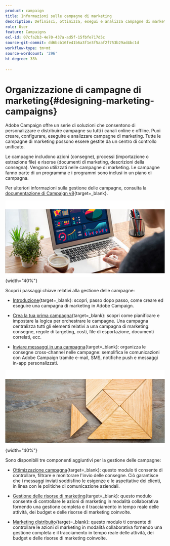 ```yaml
---
product: campaign
title: Informazioni sulle campagne di marketing
description: Definisci, ottimizza, esegui e analizza campagne di marketing
role: User
feature: Campaigns
exl-id: 07cfa2b3-4e70-437a-ad5f-15fbfe717d5c
source-git-commit: dd6bcb16fe41b6a3f1e3f5aaf2f753b29ad4bc1d
workflow-type: tm+mt
source-wordcount: '296'
ht-degree: 33%

---
```


# Organizzazione di campagne di marketing{#designing-marketing-campaigns}

Adobe Campaign offre un serie di soluzioni che consentono di personalizzare e distribuire campagne su tutti i canali online e offline. Puoi creare, configurare, eseguire e analizzare campagne di marketing. Tutte le campagne di marketing possono essere gestite da un centro di controllo unificato.

Le campagne includono azioni (consegne), processi (importazione o estrazione file) e risorse (documenti di marketing, descrizioni della consegna). Vengono utilizzati nelle campagne di marketing. Le campagne fanno parte di un programma e i programmi sono inclusi in un piano di campagna.

Per ulteriori informazioni sulla gestione delle campagne, consulta la [documentazione di Campaign v8](https://experienceleague.adobe.com/docs/campaign/campaign-v8/campaigns/campaigns.html){target=_blank}.

![](assets/do-not-localize/campaign.jpg){width="40%"}

Scopri i passaggi chiave relativi alla gestione delle campagne:

* [Introduzione](https://experienceleague.adobe.com/docs/campaign/automation/campaign-orchestration/set-up-campaigns.html?lang=it){target=_blank}: scopri, passo dopo passo, come creare ed eseguire una campagna di marketing in Adobe Campaign.

* [Crea la tua prima campagna](https://experienceleague.adobe.com/docs/campaign/automation/campaign-orchestration/marketing-campaign-create.html?lang=it){target=_blank}: scopri come pianificare e impostare la logica per orchestrare le campagne. Una campagna centralizza tutti gli elementi relativi a una campagna di marketing: consegne, regole di targeting, costi, file di esportazione, documenti correlati, ecc.

* [Inviare messaggi in una campagna](https://experienceleague.adobe.com/docs/campaign/automation/campaign-orchestration/marketing-campaign-deliveries.html?lang=it){target=_blank}: organizza le consegne cross-channel nelle campagne: semplifica le comunicazioni con Adobe Campaign tramite e-mail, SMS, notifiche push e messaggi in-app personalizzati.

![](assets/do-not-localize/add-on.jpg){width="40%"}

Sono disponibili tre componenti aggiuntivi per la gestione delle campagne:

* [Ottimizzazione campagna](https://experienceleague.adobe.com/docs/campaign/automation/campaign-optimization/campaign-typologies.html?lang=it){target=_blank}: questo modulo ti consente di controllare, filtrare e monitorare l&#39;invio delle consegne. Ciò garantisce che i messaggi inviati soddisfino le esigenze e le aspettative dei clienti, in linea con le politiche di comunicazione aziendali.

* [Gestione delle risorse di marketing](https://experienceleague.adobe.com/docs/campaign/automation/mrm/about-marketing-resource-management.html?lang=it){target=_blank}: questo modulo consente di controllare le azioni di marketing in modalità collaborativa fornendo una gestione completa e il tracciamento in tempo reale delle attività, dei budget e delle risorse di marketing coinvolte.

* [Marketing distribuito](https://experienceleague.adobe.com/docs/campaign/automation/distributed-marketing/about-distributed-marketing.html?lang=it){target=_blank}: questo modulo ti consente di controllare le azioni di marketing in modalità collaborativa fornendo una gestione completa e il tracciamento in tempo reale delle attività, dei budget e delle risorse di marketing coinvolte.

<!--

Adobe Campaign lets you define, optimize, execute and analyze communications and marketing campaigns. Adobe Campaign acts like a unified order and execution center for marketing strategies. For more on this, refer to [Access campaigns](../../distributed/using/accessing-campaigns.md) and [Create marketing campaigns](../../campaign/using/setting-up-marketing-campaigns.md).

In addition, the **Marketing Resource Management (MRM)** module lets you control marketing actions in a collaborative mode by providing complete management and real-time tracking of the tasks, budgets and marketing resources involved. The Marketing Resource Management lets you optimize and regulate the management of internal and external processes, resources and marketing campaigns, as well as third party relations (agencies, printers, etc.). For more on this, refer to [this section](../../mrm/using/about-marketing-resource-management.md).

>[!NOTE]
>
>For more on the Adobe Campaign core functionalities, refer t [this section](../../platform/using/about-adobe-campaign-classic.md) section.  
>Capabilities related to population targeting, message personalization and message delivery on the various channels are detailed in [this section](../../delivery/using/steps-about-delivery-creation-steps.md).

![](assets/do-not-localize/how-to-video.png) [Discover marketing campaigns keys concepts in video](#video)

## Core concepts {#core-concepts}

The following concepts need to be known in the context of Campaign:

* **Campaign**

  A campaign centralizes all the elements related to a marketing campaign: deliveries, targeting rules, costs, export files, related documents, etc. Each campaign is attached to a program.

  For more on this, refer to [Adding a campaign](../../campaign/using/setting-up-marketing-campaigns.md#adding-a-campaign).

* **Program**

  A program lets you define marketing actions for a calendar period: launch, canvassing, loyalty, etc. Each program contains campaigns linked to a calendar, which provides an overall view.

* **Plan**

  The marketing plan can contain multiple programs. It is linked to a calendar period, has an allocated budget and can also be linked up to documents and objectives.

  For more on this, refer to [Campaign calendar](../../campaign/using/accessing-marketing-campaigns.md#campaign-calendar).

* **Workflow**

  A campaign workflow contains the same activities as for all workflows but is specific to the campaign. It enables you to create and configure deliveries for all available channels.

  For more on this, refer to [this section](../../campaign/using/marketing-campaign-deliveries.md#building-the-main-target-in-a-workflow).

* **Objectives**

  Within the campaign, program or plan, you can state a list of objectives. These are quantified values to be reached. At the end of the campaign, program or plan, the MRM module lets you compare the objectives and results in dedicated reports.

* **Delivery outline**

  A delivery outline is a structured description of a delivery. Every delivery can refer to a delivery outline which contains, for example, the related offers, documents to be attached, or a link to stores. An offer can be referenced in the delivery according to the delivery outline selected.

  For more on this, refer to [this section](../../campaign/using/marketing-campaign-deliveries.md#associating-and-structuring-resources-linked-via-a-delivery-outline).

## Tutorial {#video}

This video presents the key concepts of marketing campaigns.

>[!VIDEO](https://video.tv.adobe.com/v/35131?quality=12)

Additional Campaign Classic how-to videos are available [here](https://experienceleague.adobe.com/docs/campaign-classic-learn/tutorials/overview.html).

-->